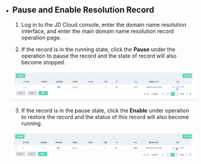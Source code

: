 - ## **Pause and Enable Resolution Record**

  1. Log in to the JD Cloud console, enter the domain name resolution interface, and enter the main domain name resolution record operation page.

  2. If the record is in the running state, click the **Pause** under the operation to pause the record and the state of record will also become stopped.

  ![Pause.png](https://github.com/jdcloudcom/cn/blob/edit/image/dns-img/stop-record1.png)

  3. If the record is in the pause state, click the **Enable** under operation to restore the record and the status of this record will also become running.

  ![Enable.png](https://github.com/jdcloudcom/cn/blob/edit/image/dns-img/stop-record2.png)

   
